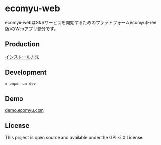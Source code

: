 # ecomyu-web

ecomyu-webはSNSサービスを開始するためのプラットフォームecomyu(Free版)のWebアプリ部分です。

## Production
[インストール方法](https://guide.ecomyu.com/INSTALL.html)

## Development
```
$ pnpm run dev
```

## Demo
[demo.ecomyu.com](https://demo.ecomyu.com)

## License
This project is open source and available under the GPL-3.0 License.
